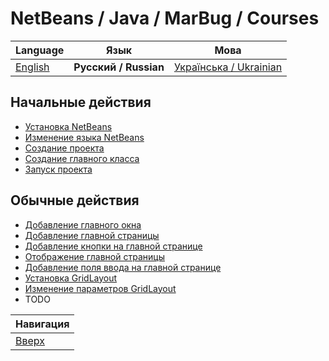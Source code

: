 # NetBeans / Java / MarBug / Courses

| Language | Язык | Мова |
| -------- | ---- | ---- |
| [English](README.md) | **Русский / Russian** | [Українська / Ukrainian](README.uk.md) |

## Начальные действия ##

* [Установка NetBeans](install/README.ru.md)
* [Изменение языка NetBeans](change-language/README.ru.md)
* [Создание проекта](create-project/README.ru.md)
* [Создание главного класса](add-main-class/README.ru.md)
* [Запуск проекта](run-project/README.ru.md)

## Обычные действия ##

* [Добавление главного окна](add-main-window/README.ru.md)
* [Добавление главной страницы](add-main-page/README.ru.md)
* [Добавление кнопки на главной странице](add-main-page-button/README.ru.md)
* [Отображение главной страницы](show-main-page/README.ru.md)
* [Добавление поля ввода на главной странице](add-main-page-input/README.ru.md)
* [Установка GridLayout](set-grid-layout/README.ru.md)
* [Изменение параметров GridLayout](change-grid-layout-params/README.ru.md)
* TODO

| Навигация                |
| ------------------------ |
| [Вверх](../README.ru.md) |
